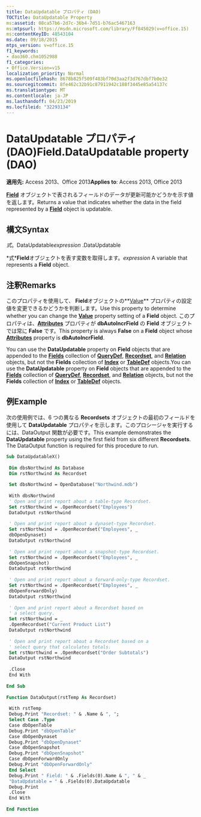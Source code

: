 ```yaml
---
title: DataUpdatable プロパティ (DAO)
TOCTitle: DataUpdatable Property
ms:assetid: 08ca57b6-2d7c-36b4-7d51-b76ac5467163
ms:mtpsurl: https://msdn.microsoft.com/library/Ff845029(v=office.15)
ms:contentKeyID: 48543104
ms.date: 09/18/2015
mtps_version: v=office.15
f1_keywords:
- dao360.chm1052988
f1_categories:
- Office.Version=v15
localization_priority: Normal
ms.openlocfilehash: 8678b825f509f483bf70d3aa2f3d767dbf7b0e32
ms.sourcegitcommit: 8fe462c32b91c87911942c188f3445e85a54137c
ms.translationtype: MT
ms.contentlocale: ja-JP
ms.lasthandoff: 04/23/2019
ms.locfileid: "32293134"
---
```

# <a name="fielddataupdatable-property-dao"></a><span data-ttu-id="b9c6f-102">DataUpdatable プロパティ (DAO)</span><span class="sxs-lookup"><span data-stu-id="b9c6f-102">Field.DataUpdatable property (DAO)</span></span>


<span data-ttu-id="b9c6f-103">**適用先:** Access 2013、Office 2013</span><span class="sxs-lookup"><span data-stu-id="b9c6f-103">**Applies to**: Access 2013, Office 2013</span></span>


<span data-ttu-id="b9c6f-104">**[Field](field-object-dao.md)** オブジェクトで表されるフィールドのデータが更新可能かどうかを示す値を返します。</span><span class="sxs-lookup"><span data-stu-id="b9c6f-104">Returns a value that indicates whether the data in the field represented by a **[Field](field-object-dao.md)** object is updatable.</span></span>

## <a name="syntax"></a><span data-ttu-id="b9c6f-105">構文</span><span class="sxs-lookup"><span data-stu-id="b9c6f-105">Syntax</span></span>

<span data-ttu-id="b9c6f-106">*式*。DataUpdatable</span><span class="sxs-lookup"><span data-stu-id="b9c6f-106">*expression* .DataUpdatable</span></span>

<span data-ttu-id="b9c6f-107">\*式\***Field**オブジェクトを表す変数を取得します。</span><span class="sxs-lookup"><span data-stu-id="b9c6f-107">*expression* A variable that represents a **Field** object.</span></span>

## <a name="remarks"></a><span data-ttu-id="b9c6f-108">注釈</span><span class="sxs-lookup"><span data-stu-id="b9c6f-108">Remarks</span></span>

<span data-ttu-id="b9c6f-109">このプロパティを使用して、 **Field**オブジェクトの**[Value](field-value-property-dao.md)** プロパティの設定値を変更できるかどうかを判断します。</span><span class="sxs-lookup"><span data-stu-id="b9c6f-109">Use this property to determine whether you can change the **[Value](field-value-property-dao.md)** property setting of a **Field** object.</span></span> <span data-ttu-id="b9c6f-110">このプロパティは、**[Attributes](field-attributes-property-dao.md)** プロパティが **dbAutoIncrField** の **Field** オブジェクトでは常に **False** です。</span><span class="sxs-lookup"><span data-stu-id="b9c6f-110">This property is always **False** on a **Field** object whose **[Attributes](field-attributes-property-dao.md)** property is **dbAutoIncrField**.</span></span>

<span data-ttu-id="b9c6f-111">You can use the **DataUpdatable** property on **Field** objects that are appended to the **[Fields](fields-collection-dao.md)** collection of **[QueryDef](querydef-object-dao.md)**, **[Recordset](recordset-object-dao.md)**, and **[Relation](relation-object-dao.md)** objects, but not the **Fields** collection of **[Index](index-object-dao.md)** or **[TableDef](tabledef-object-dao.md)** objects.</span><span class="sxs-lookup"><span data-stu-id="b9c6f-111">You can use the **DataUpdatable** property on **Field** objects that are appended to the **[Fields](fields-collection-dao.md)** collection of **[QueryDef](querydef-object-dao.md)**, **[Recordset](recordset-object-dao.md)**, and **[Relation](relation-object-dao.md)** objects, but not the **Fields** collection of **[Index](index-object-dao.md)** or **[TableDef](tabledef-object-dao.md)** objects.</span></span>

## <a name="example"></a><span data-ttu-id="b9c6f-112">例</span><span class="sxs-lookup"><span data-stu-id="b9c6f-112">Example</span></span>

<span data-ttu-id="b9c6f-p102">次の使用例では、6 つの異なる **Recordsets** オブジェクトの最初のフィールドを使用して **DataUpdatable** プロパティを示します。このプロシージャを実行するには、DataOutput 関数が必要です。</span><span class="sxs-lookup"><span data-stu-id="b9c6f-p102">This example demonstrates the **DataUpdatable** property using the first field from six different **Recordsets**. The DataOutput function is required for this procedure to run.</span></span>

```vb 
Sub DataUpdatableX() 
 
 Dim dbsNorthwind As Database 
 Dim rstNorthwind As Recordset 
 
 Set dbsNorthwind = OpenDatabase("Northwind.mdb") 
 
 With dbsNorthwind 
 ' Open and print report about a table-type Recordset. 
 Set rstNorthwind = .OpenRecordset("Employees") 
 DataOutput rstNorthwind 
 
 ' Open and print report about a dynaset-type Recordset. 
 Set rstNorthwind = .OpenRecordset("Employees", _ 
 dbOpenDynaset) 
 DataOutput rstNorthwind 
 
 ' Open and print report about a snapshot-type Recordset. 
 Set rstNorthwind = .OpenRecordset("Employees", _ 
 dbOpenSnapshot) 
 DataOutput rstNorthwind 
 
 ' Open and print report about a forward-only-type Recordset. 
 Set rstNorthwind = .OpenRecordset("Employees", _ 
 dbOpenForwardOnly) 
 DataOutput rstNorthwind 
 
 ' Open and print report about a Recordset based on 
 ' a select query. 
 Set rstNorthwind = _ 
 .OpenRecordset("Current Product List") 
 DataOutput rstNorthwind 
 
 ' Open and print report about a Recordset based on a 
 ' select query that calculates totals. 
 Set rstNorthwind = .OpenRecordset("Order Subtotals") 
 DataOutput rstNorthwind 
 
 .Close 
 End With 
 
End Sub 
 
Function DataOutput(rstTemp As Recordset) 
 
 With rstTemp 
 Debug.Print "Recordset: " & .Name & ", "; 
 Select Case .Type 
 Case dbOpenTable 
 Debug.Print "dbOpenTable" 
 Case dbOpenDynaset 
 Debug.Print "dbOpenDynaset" 
 Case dbOpenSnapshot 
 Debug.Print "dbOpenSnapshot" 
 Case dbOpenForwardOnly 
 Debug.Print "dbOpenForwardOnly" 
 End Select 
 Debug.Print " Field: " & .Fields(0).Name & ", " & _ 
 "DataUpdatable = " & .Fields(0).DataUpdatable 
 Debug.Print 
 .Close 
 End With 
 
End Function 
 
```

